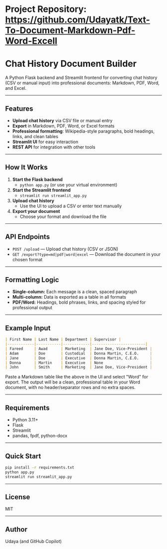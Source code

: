 # Project Repository: https://github.com/Udayatk/Text-To-Document-Markdown-Pdf-Word-Excell

# Chat History Document Builder

A Python Flask backend and Streamlit frontend for converting chat history (CSV or manual input) into professional documents: Markdown, PDF, Word, and Excel.

---

## Features
- **Upload chat history** via CSV file or manual entry
- **Export** in Markdown, PDF, Word, or Excel formats
- **Professional formatting**: Wikipedia-style paragraphs, bold headings, links, and clean tables
- **Streamlit UI** for easy interaction
- **REST API** for integration with other tools

---

## How It Works
1. **Start the Flask backend**
   - `python app.py` (or use your virtual environment)
2. **Start the Streamlit frontend**
   - `streamlit run streamlit_app.py`
3. **Upload chat history**
   - Use the UI to upload a CSV or enter text manually
4. **Export your document**
   - Choose your format and download the file

---

## API Endpoints
- `POST /upload` — Upload chat history (CSV or JSON)
- `GET /export?type=md|pdf|word|excel` — Download the document in your chosen format

---

## Formatting Logic
- **Single-column:** Each message is a clean, spaced paragraph
- **Multi-column:** Data is exported as a table in all formats
- **PDF/Word:** Headings, bold phrases, links, and spacing styled for professional output

---

## Example Input
```markdown
| First Name | Last Name | Department | Supervisor |
|------------|-----------|------------|------------------------|
| Fareed     | Awad      | Marketing  | Jane Doe, Vice-President |
| Adam       | Doe       | Custodial  | Donna Martin, C.E.O.     |
| Jane       | Doe       | Executive  | Donna Martin, C.E.O.     |
| Donna      | Martin    | Executive  | None                     |
| John       | Smith     | Marketing  | Jane Doe, Vice-President |
```

Paste a Markdown table like the above in the UI and select "Word" for export. The output will be a clean, professional table in your Word document, with no header/separator rows and no extra spaces.

---

## Requirements
- Python 3.11+
- Flask
- Streamlit
- pandas, fpdf, python-docx

---

## Quick Start
```bash
pip install -r requirements.txt
python app.py
streamlit run streamlit_app.py
```

---

## License
MIT

---

## Author
Udaya (and GitHub Copilot)

